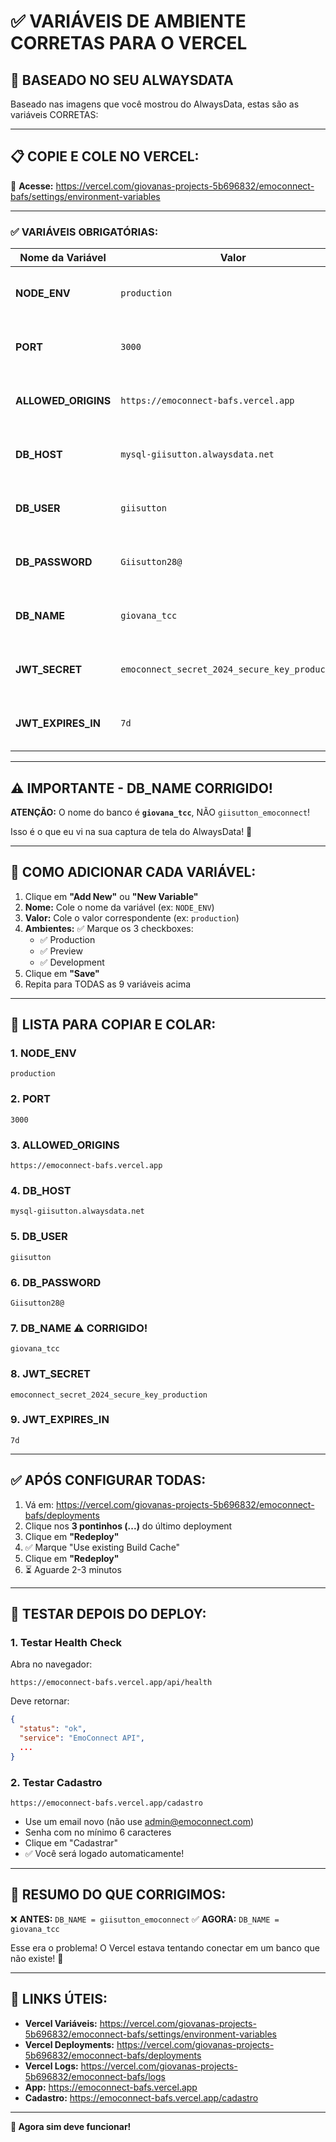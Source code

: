 # ✅ VARIÁVEIS DE AMBIENTE CORRETAS PARA O VERCEL

## 🎯 BASEADO NO SEU ALWAYSDATA

Baseado nas imagens que você mostrou do AlwaysData, estas são as variáveis CORRETAS:

---

## 📋 COPIE E COLE NO VERCEL:

🔗 **Acesse:** https://vercel.com/giovanas-projects-5b696832/emoconnect-bafs/settings/environment-variables

---

### ✅ VARIÁVEIS OBRIGATÓRIAS:

| Nome da Variável | Valor | Ambientes |
|------------------|-------|-----------|
| **NODE_ENV** | `production` | ✅ Production, Preview, Development |
| **PORT** | `3000` | ✅ Production, Preview, Development |
| **ALLOWED_ORIGINS** | `https://emoconnect-bafs.vercel.app` | ✅ Production, Preview, Development |
| **DB_HOST** | `mysql-giisutton.alwaysdata.net` | ✅ Production, Preview, Development |
| **DB_USER** | `giisutton` | ✅ Production, Preview, Development |
| **DB_PASSWORD** | `Giisutton28@` | ✅ Production, Preview, Development |
| **DB_NAME** | `giovana_tcc` | ✅ Production, Preview, Development |
| **JWT_SECRET** | `emoconnect_secret_2024_secure_key_production` | ✅ Production, Preview, Development |
| **JWT_EXPIRES_IN** | `7d` | ✅ Production, Preview, Development |

---

## ⚠️ IMPORTANTE - DB_NAME CORRIGIDO!

**ATENÇÃO:** O nome do banco é **`giovana_tcc`**, NÃO `giisutton_emoconnect`!

Isso é o que eu vi na sua captura de tela do AlwaysData! 🎯

---

## 🔧 COMO ADICIONAR CADA VARIÁVEL:

1. Clique em **"Add New"** ou **"New Variable"**
2. **Nome:** Cole o nome da variável (ex: `NODE_ENV`)
3. **Valor:** Cole o valor correspondente (ex: `production`)
4. **Ambientes:** ✅ Marque os 3 checkboxes:
   - ✅ Production
   - ✅ Preview  
   - ✅ Development
5. Clique em **"Save"**
6. Repita para TODAS as 9 variáveis acima

---

## 📝 LISTA PARA COPIAR E COLAR:

### 1. NODE_ENV
```
production
```

### 2. PORT
```
3000
```

### 3. ALLOWED_ORIGINS
```
https://emoconnect-bafs.vercel.app
```

### 4. DB_HOST
```
mysql-giisutton.alwaysdata.net
```

### 5. DB_USER
```
giisutton
```

### 6. DB_PASSWORD
```
Giisutton28@
```

### 7. DB_NAME ⚠️ CORRIGIDO!
```
giovana_tcc
```

### 8. JWT_SECRET
```
emoconnect_secret_2024_secure_key_production
```

### 9. JWT_EXPIRES_IN
```
7d
```

---

## ✅ APÓS CONFIGURAR TODAS:

1. Vá em: https://vercel.com/giovanas-projects-5b696832/emoconnect-bafs/deployments
2. Clique nos **3 pontinhos (...)** do último deployment
3. Clique em **"Redeploy"**
4. ✅ Marque "Use existing Build Cache"
5. Clique em **"Redeploy"**
6. ⏳ Aguarde 2-3 minutos

---

## 🧪 TESTAR DEPOIS DO DEPLOY:

### 1. Testar Health Check
Abra no navegador:
```
https://emoconnect-bafs.vercel.app/api/health
```

Deve retornar:
```json
{
  "status": "ok",
  "service": "EmoConnect API",
  ...
}
```

### 2. Testar Cadastro
```
https://emoconnect-bafs.vercel.app/cadastro
```

- Use um email novo (não use admin@emoconnect.com)
- Senha com no mínimo 6 caracteres
- Clique em "Cadastrar"
- ✅ Você será logado automaticamente!

---

## 🎯 RESUMO DO QUE CORRIGIMOS:

❌ **ANTES:** `DB_NAME = giisutton_emoconnect`
✅ **AGORA:** `DB_NAME = giovana_tcc`

Esse era o problema! O Vercel estava tentando conectar em um banco que não existe! 🎯

---

## 📱 LINKS ÚTEIS:

- **Vercel Variáveis:** https://vercel.com/giovanas-projects-5b696832/emoconnect-bafs/settings/environment-variables
- **Vercel Deployments:** https://vercel.com/giovanas-projects-5b696832/emoconnect-bafs/deployments
- **Vercel Logs:** https://vercel.com/giovanas-projects-5b696832/emoconnect-bafs/logs
- **App:** https://emoconnect-bafs.vercel.app
- **Cadastro:** https://emoconnect-bafs.vercel.app/cadastro

---

**🚀 Agora sim deve funcionar!**
